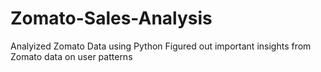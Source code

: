# Zomato-Sales-Analysis
Analyized Zomato Data using Python 
Figured out important insights from Zomato data on user patterns
